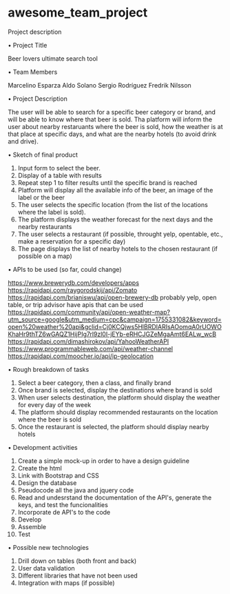 # awesome_team_project

Project description

• Project Title

Beer lovers ultimate search tool

• Team Members

Marcelino Esparza
Aldo Solano
Sergio Rodríguez
Fredrik Nilsson

• Project Description

The user will be able to search for a specific beer category or brand, and will be able to know where that beer is sold. Tha platform will inform the user about nearby restaruants where the beer is sold, how the weather is at that place at specific days, and what are the nearby hotels (to avoid drink and drive).

• Sketch of final product

1. Input form to select the beer.
2. Display of a table with results
3. Repeat step 1 to filter results until the specific brand is reached
4. Platform will display all the available info of the beer, an image of the label or the beer
5. The user selects the specific location (from the list of the locations where the label is sold).
6. The platform displays the weather forecast for the next days and the nearby restaurants
7. The user selects a restaurant (if possible, throught yelp, opentable, etc., make a reservation for a specific day)
8. The page displays the list of nearby hotels to the chosen restaurant (if possible on a map)


• APIs to be used (so far, could change)

https://www.brewerydb.com/developers/apps
https://rapidapi.com/raygorodskij/api/Zomato
https://rapidapi.com/brianiswu/api/open-brewery-db
probably yelp, open table, or trip advisor have apis that can be used
https://rapidapi.com/community/api/open-weather-map?utm_source=google&utm_medium=cpc&campaign=1755331082&keyword=open%20weather%20api&gclid=Cj0KCQjws5HlBRDIARIsAOomqA0rUOWOKhaHr9thTZ6wGAQZ1HijPIg7rl9zl0I-jEYb-eRHCJGZeMgaAmt6EALw_wcB
https://rapidapi.com/dimashirokov/api/YahooWeatherAPI
https://www.programmableweb.com/api/weather-channel
https://rapidapi.com/moocher.io/api/ip-geolocation


• Rough breakdown of tasks

1. Select a beer category, then a class, and finally brand
2. Once brand is selected, display the destinations where brand is sold
3. When user selects destination, the platform should display the weather for every day of the week
4. The platform should display recommended restaurants on the location where the beer is sold
5. Once the restaurant is selected, the platform should display nearby hotels

• Development activities

1. Create a simple mock-up in order to have a design guideline
2. Create the html
3. Link with Bootstrap and CSS
4. Design the database
5. Pseudocode all the java and jquery code
6. Read and undesrstand the documentation of the API's, generate the keys, and test the funcionalities
7. Incorporate de API's to the code
8. Develop
9. Assemble
10. Test

• Possible new technologies
1. Drill down on tables (both front and back)
2. User data validation
3. Different libraries that have not been used
4. Integration with maps (if possible)



